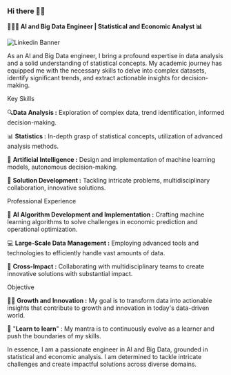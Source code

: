 ### Hi there 👋🏾

<!--
**AbdoulazizH/AbdoulazizH** is a ✨ _special_ ✨ repository because its `README.md` (this file) appears on your GitHub profile.

Here are some ideas to get you started:

- 🔭 I’m currently working on ...
- 🌱 I’m currently learning ...
- 👯 I’m looking to collaborate on ...
- 🤔 I’m looking for help with ...
- 💬 Ask me about ...
- 📫 How to reach me: ...
- 😄 Pronouns: ...
- ⚡ Fun fact: ...
-->

**🧑🏾‍💻 AI and Big Data Engineer | Statistical and Economic Analyst 📊**

![Linkedin Banner](https://github.com/AbdoulazizH/AbdoulazizH/assets/122400488/e11ad1fd-ce87-4025-b0d5-f886ace5b0da)

As an AI and Big Data engineer, I bring a profound expertise in data analysis and a solid understanding of statistical concepts. My academic journey has equipped me with the necessary skills to delve into complex datasets, identify significant trends, and extract actionable insights for decision-making.

Key Skills

🔍**Data Analysis :** Exploration of complex data, trend identification, informed decision-making.

📊 **Statistics :** In-depth grasp of statistical concepts, utilization of advanced analysis methods.

🧠 **Artificial Intelligence :** Design and implementation of machine learning models, autonomous decision-making.

💼 **Solution Development :** Tackling intricate problems, multidisciplinary collaboration, innovative solutions.

Professional Experience

💼 **AI Algorithm Development and Implementation :** Crafting machine learning algorithms to solve challenges in economic prediction and operational optimization.

💻 **Large-Scale Data Management :** Employing advanced tools and technologies to efficiently handle vast amounts of data.

🚀 **Cross-Impact :** Collaborating with multidisciplinary teams to create innovative solutions with substantial impact.

Objective

💪🏾 **Growth and Innovation :** My goal is to transform data into actionable insights that contribute to growth and innovation in today's data-driven world.

🌟 "**Learn to learn**" : My mantra is to continuously evolve as a learner and push the boundaries of my skills.

In essence, I am a passionate engineer in AI and Big Data, grounded in statistical and economic analysis. I am determined to tackle intricate challenges and create impactful solutions across diverse domains.

